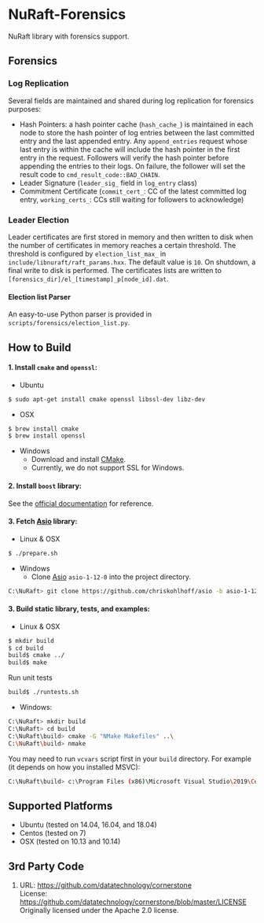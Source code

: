 
NuRaft-Forensics
======

NuRaft library with forensics support.

Forensics
---------
### Log Replication
Several fields are maintained and shared during log replication for forensics purposes:

- Hash Pointers: a hash pointer cache (`hash_cache_`) is maintained in each node to store the hash pointer of log entries between the last committed entry and the last appended entry. Any `append_entries` request whose last entry is within the cache will include the hash pointer in the first entry in the request. Followers will verify the hash pointer before appending the entries to their logs. On failure, the follower will set the result code to `cmd_result_code::BAD_CHAIN`.
- Leader Signature (`leader_sig_` field in `log_entry` class)
- Commitment Certificate (`commit_cert_`: CC of the latest committed log entry, `working_certs_`: CCs still waiting for followers to acknowledge)


### Leader Election
Leader certificates are first stored in memory and then written to disk when the number of certificates in memory reaches a certain threshold. The threshold is configured by `election_list_max_` in `include/libnuraft/raft_params.hxx`. The default value is `10`. On shutdown, a final write to disk is performed. The certificates lists are written to `[forensics_dir]/el_[timestamp]_p[node_id].dat`.

#### Election list Parser
An easy-to-use Python parser is provided in `scripts/forensics/election_list.py`.


How to Build
------------
#### 1. Install `cmake` and `openssl`: ####

* Ubuntu
```sh
$ sudo apt-get install cmake openssl libssl-dev libz-dev
```

* OSX
```sh
$ brew install cmake
$ brew install openssl
```
* Windows
    * Download and install [CMake](https://cmake.org/download/).
    * Currently, we do not support SSL for Windows.


#### 2. Install `boost` library: ####

See the [official documentation](https://www.boost.org/doc/libs/1_80_0/more/getting_started/index.html) for reference. 

#### 3. Fetch [Asio](https://github.com/chriskohlhoff/asio) library: ####

* Linux & OSX
```sh
$ ./prepare.sh
```
* Windows
    * Clone [Asio](https://github.com/chriskohlhoff/asio) `asio-1-12-0`
      into the project directory.
```sh
C:\NuRaft> git clone https://github.com/chriskohlhoff/asio -b asio-1-12-0
```

#### 3. Build static library, tests, and examples: ####

* Linux & OSX
```sh
$ mkdir build
$ cd build
build$ cmake ../
build$ make
```

Run unit tests
```sh
build$ ./runtests.sh
```

* Windows:
```sh
C:\NuRaft> mkdir build
C:\NuRaft> cd build
C:\NuRaft\build> cmake -G "NMake Makefiles" ..\
C:\NuRaft\build> nmake
```

You may need to run `vcvars` script first in your `build` directory. For example (it depends on how you installed MSVC):
```sh
C:\NuRaft\build> c:\Program Files (x86)\Microsoft Visual Studio\2019\Community\VC\Auxiliary\Build\vcvars64.bat
```

Supported Platforms
-------------------
* Ubuntu (tested on 14.04, 16.04, and 18.04)
* Centos (tested on 7)
* OSX (tested on 10.13 and 10.14)

3rd Party Code
--------------
1. URL: https://github.com/datatechnology/cornerstone<br>
License: https://github.com/datatechnology/cornerstone/blob/master/LICENSE<br>
Originally licensed under the Apache 2.0 license.

